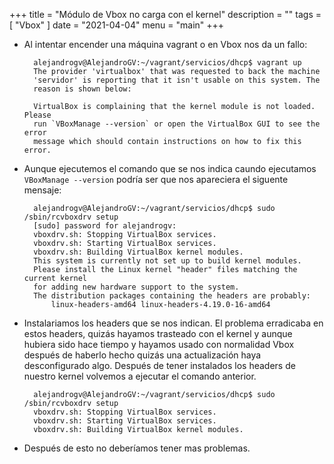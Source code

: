 +++
title = "Módulo de Vbox no carga con el kernel"
description = ""
tags = [
    "Vbox"
]
date = "2021-04-04"
menu = "main"
+++

* Al intentar encender una máquina vagrant o en Vbox nos da un fallo:

        alejandrogv@AlejandroGV:~/vagrant/servicios/dhcp$ vagrant up
        The provider 'virtualbox' that was requested to back the machine
        'servidor' is reporting that it isn't usable on this system. The
        reason is shown below:

        VirtualBox is complaining that the kernel module is not loaded. Please
        run `VBoxManage --version` or open the VirtualBox GUI to see the error
        message which should contain instructions on how to fix this error.

* Aunque ejecutemos el comando que se nos indica caundo ejecutamos `VBoxManage --version` podría ser que nos apareciera el siguente mensaje:

        alejandrogv@AlejandroGV:~/vagrant/servicios/dhcp$ sudo /sbin/rcvboxdrv setup
        [sudo] password for alejandrogv: 
        vboxdrv.sh: Stopping VirtualBox services.
        vboxdrv.sh: Starting VirtualBox services.
        vboxdrv.sh: Building VirtualBox kernel modules.
        This system is currently not set up to build kernel modules.
        Please install the Linux kernel "header" files matching the current kernel
        for adding new hardware support to the system.
        The distribution packages containing the headers are probably:
            linux-headers-amd64 linux-headers-4.19.0-16-amd64

* Instalariamos los headers que se nos indican. El problema erradicaba en estos headers, quizás hayamos trasteado con el kernel y aunque hubiera sido hace tiempo y hayamos usado con normalidad Vbox después de haberlo hecho quizás una actualización haya desconfigurado algo. Después de tener instalados los headers de nuestro kernel volvemos a ejecutar el comando anterior.

        alejandrogv@AlejandroGV:~/vagrant/servicios/dhcp$ sudo /sbin/rcvboxdrv setup
        vboxdrv.sh: Stopping VirtualBox services.
        vboxdrv.sh: Starting VirtualBox services.
        vboxdrv.sh: Building VirtualBox kernel modules.

* Después de esto no deberíamos tener mas problemas.